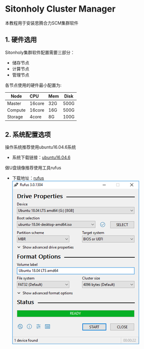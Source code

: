 # Sitonholy Cluster Manager
本教程用于安装思腾合力SCM集群软件

## 1. 硬件选用
Sitonholy集群软件配置需要三部分：
- 储存节点
- 计算节点
- 管理节点

各节点使用的硬件最小配置为:

Node|CPU|Mem|Disk
---|:---|:---|:---:
Master|16core|32G|500G
Compute|16core|16G|500G
Storage|4core|8G|100G


## 2. 系统配置选项
操作系统推荐使用ubuntu16.04.6系统
- 系统下载链接：[ubuntu16.04.6](https://mirrors.aliyun.com/ubuntu-releases/16.04.6/ubuntu-16.04.6-server-amd64.iso)

做U盘镜像推荐使用工具rufus
- 下载地址：[rufus](https://github.com/pbatard/rufus/releases/download/v3.6/rufus-3.6.exe)
![refus](./images/rufus.png)


